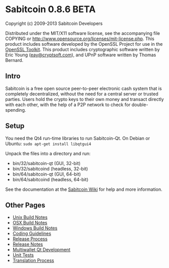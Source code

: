 Sabitcoin 0.8.6 BETA
====================

Copyright (c) 2009-2013 Sabitcoin Developers

Distributed under the MIT/X11 software license, see the accompanying
file COPYING or http://www.opensource.org/licenses/mit-license.php.
This product includes software developed by the OpenSSL Project for use in the [OpenSSL Toolkit](http://www.openssl.org/). This product includes
cryptographic software written by Eric Young ([eay@cryptsoft.com](mailto:eay@cryptsoft.com)), and UPnP software written by Thomas Bernard.


Intro
---------------------
Sabitcoin is a free open source peer-to-peer electronic cash system that is
completely decentralized, without the need for a central server or trusted
parties.  Users hold the crypto keys to their own money and transact directly
with each other, with the help of a P2P network to check for double-spending.


Setup
---------------------
You need the Qt4 run-time libraries to run Sabitcoin-Qt. On Debian or Ubuntu:
	`sudo apt-get install libqtgui4`

Unpack the files into a directory and run:

- bin/32/sabitcoin-qt (GUI, 32-bit)
- bin/32/sabitcoind (headless, 32-bit)
- bin/64/sabitcoin-qt (GUI, 64-bit)
- bin/64/sabitcoind (headless, 64-bit)

See the documentation at the [Sabitcoin Wiki](https://en.sabitcoin.it/wiki/Main_Page)
for help and more information.


Other Pages
---------------------
- [Unix Build Notes](build-unix.md)
- [OSX Build Notes](build-osx.md)
- [Windows Build Notes](build-msw.md)
- [Coding Guidelines](coding.md)
- [Release Process](release-process.md)
- [Release Notes](release-notes.md)
- [Multiwallet Qt Development](multiwallet-qt.md)
- [Unit Tests](unit-tests.md)
- [Translation Process](translation_process.md)
